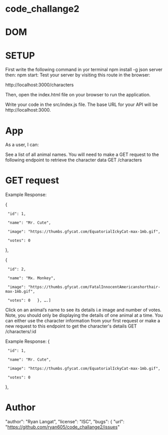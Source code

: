 # code_challange2

# DOM


# SETUP
First write the following command in yor terminal
npm install -g json server
then:
npm start:
Test your server by visiting this route in the browser:

http://localhost:3000/characters

Then, open the index.html file on your browser to run the application.

Write your code in the src/index.js file. The base URL for your API will be http://localhost:3000.

# App

As a user, I can:

See a list of all animal names. You will need to make a GET request to the following endpoint to retrieve the character data
 GET /characters
# GET request
Example Response:

   {

     "id": 1,

     "name": "Mr. Cute",

     "image": "https://thumbs.gfycat.com/EquatorialIckyCat-max-1mb.gif",

     "votes": 0

   },

   {

     "id": 2,

     "name": "Mx. Monkey",

     "image": "https://thumbs.gfycat.com/FatalInnocentAmericanshorthair-max-1mb.gif",

     "votes": 0   }, ….]
Click on an animal’s name to see its details i.e image and number of votes. Note, you should only be displaying the details of one animal at a time. You can either use the character information from your first request or make a new request to this endpoint to get the character's details 
GET /characters/:id

Example Response: 
{

     "id": 1,

     "name": "Mr. Cute",

     "image": "https://thumbs.gfycat.com/EquatorialIckyCat-max-1mb.gif",

     "votes": 0

   },
 
# Author

 "author": "Ryan Langat",
  "license": "ISC",
  "bugs": {
    "url": "https://github.com/ryan605/code_challange2/issues"
